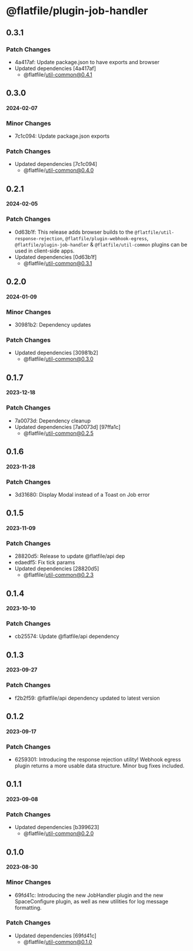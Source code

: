 # @flatfile/plugin-job-handler

## 0.3.1

### Patch Changes

- 4a417af: Update package.json to have exports and browser
- Updated dependencies [4a417af]
  - @flatfile/util-common@0.4.1

## 0.3.0
#### 2024-02-07

### Minor Changes

- 7c1c094: Update package.json exports

### Patch Changes

- Updated dependencies [7c1c094]
  - @flatfile/util-common@0.4.0

## 0.2.1
#### 2024-02-05

### Patch Changes

- 0d63b1f: This release adds browser builds to the `@flatfile/util-response-rejection`, `@flatfile/plugin-webhook-egress`, `@flatfile/plugin-job-handler` & `@flatfile/util-common` plugins can be used in client-side apps.
- Updated dependencies [0d63b1f]
  - @flatfile/util-common@0.3.1

## 0.2.0
#### 2024-01-09

### Minor Changes

- 30981b2: Dependency updates

### Patch Changes

- Updated dependencies [30981b2]
  - @flatfile/util-common@0.3.0

## 0.1.7
#### 2023-12-18

### Patch Changes

- 7a0073d: Dependency cleanup
- Updated dependencies [7a0073d] [97ffa1c]
  - @flatfile/util-common@0.2.5

## 0.1.6
#### 2023-11-28

### Patch Changes

- 3d31680: Display Modal instead of a Toast on Job error

## 0.1.5
#### 2023-11-09

### Patch Changes

- 28820d5: Release to update @flatfile/api dep
- edaedf5: Fix tick params
- Updated dependencies [28820d5]
  - @flatfile/util-common@0.2.3

## 0.1.4
#### 2023-10-10

### Patch Changes

- cb25574: Update @flatfile/api dependency

## 0.1.3
#### 2023-09-27

### Patch Changes

- f2b2f59: @flatfile/api dependency updated to latest version

## 0.1.2
#### 2023-09-17

### Patch Changes

- 6259301: Introducing the response rejection utility! Webhook egress plugin returns a more usable data structure. Minor bug fixes included.

## 0.1.1
#### 2023-09-08

### Patch Changes

- Updated dependencies [b399623]
  - @flatfile/util-common@0.2.0

## 0.1.0
#### 2023-08-30

### Minor Changes

- 69fd41c: Introducing the new JobHandler plugin and the new SpaceConfigure plugin, as well as new utilities for log message formatting.

### Patch Changes

- Updated dependencies [69fd41c]
  - @flatfile/util-common@0.1.0
